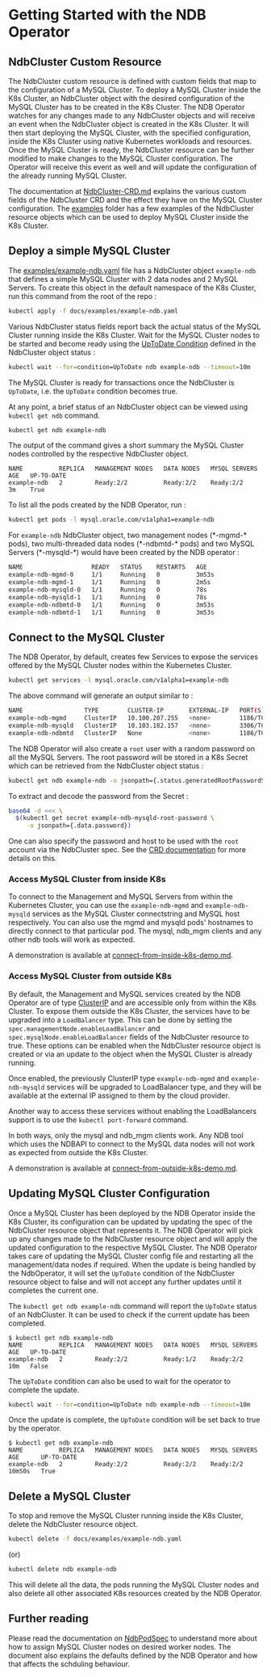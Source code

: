 # Getting Started with the NDB Operator

## NdbCluster Custom Resource

The NdbCluster custom resource is defined with custom fields that map to the configuration of a MySQL Cluster. To deploy a MySQL Cluster inside the K8s Cluster, an NdbCluster object with the desired configuration of the MySQL Cluster has to be created in the K8s Cluster. The NDB Operator watches for any changes made to any NdbCluster objects and will receive an event when the NdbCluster object is created in the K8s Cluster. It will then start deploying the MySQL Cluster, with the specified configuration, inside the K8s Cluster using native Kubernetes workloads and resources. Once the MySQL Cluster is ready, the NdbCluster resource can be further modified to make changes to the MySQL Cluster configuration. The Operator will receive this event as well and will update the configuration of the already running MySQL Cluster.

The documentation at [NdbCluster-CRD.md](NdbCluster-CRD.md) explains the various custom fields of the NdbCluster CRD and the effect they have on the MySQL Cluster configuration. The [examples](examples) folder has a few examples of the NdbCluster resource objects which can be used to deploy MySQL Cluster inside the K8s Cluster.

## Deploy a simple MySQL Cluster

The [examples/example-ndb.yaml](examples/example-ndb.yaml) file has a NdbCluster object `example-ndb` that defines a simple MySQL Cluster with 2 data nodes and 2 MySQL Servers. To create this object in the default namespace of the K8s Cluster, run this command from the root of the repo :

```sh
kubectl apply -f docs/examples/example-ndb.yaml
```

Various NdbCluster status fields report back the actual status of the MySQL Cluster running inside the K8s Cluster. Wait for the MySQL Cluster nodes to be started and become ready using the [UpToDate Condition](NdbCluster-CRD.md#ndbclusterconditiontypestring-alias) defined in the NdbCluster object status :
```sh
kubectl wait --for=condition=UpToDate ndb example-ndb --timeout=10m
```

The MySQL Cluster is ready for transactions once the NdbCluster is `UpToDate`, i.e. the `UpToDate` condition becomes true.

At any point, a brief status of an NdbCluster object can be viewed using `kubectl get ndb` command.
```sh
kubectl get ndb example-ndb
```
The output of the command gives a short summary the MySQL Cluster nodes controlled by the respective NdbCluster object.
```
NAME          REPLICA   MANAGEMENT NODES   DATA NODES   MYSQL SERVERS   AGE   UP-TO-DATE
example-ndb   2         Ready:2/2          Ready:2/2    Ready:2/2       3m    True
```
To list all the pods created by the NDB Operator, run :

```sh
kubectl get pods -l mysql.oracle.com/v1alpha1=example-ndb
```

For `example-ndb` NdbCluster object, two management nodes (\*-mgmd-\* pods), two multi-threaded data nodes (\*-ndbmtd-\* pods) and two MySQL Servers (\*-mysqld-\*) would have been created by the NDB operator :
```sh
NAME                   READY   STATUS    RESTARTS   AGE
example-ndb-mgmd-0     1/1     Running   0          3m53s
example-ndb-mgmd-1     1/1     Running   0          2m5s
example-ndb-mysqld-0   1/1     Running   0          78s
example-ndb-mysqld-1   1/1     Running   0          78s
example-ndb-ndbmtd-0   1/1     Running   0          3m53s
example-ndb-ndbmtd-1   1/1     Running   0          3m53s
```

## Connect to the MySQL Cluster

The NDB Operator, by default, creates few Services to expose the services offered by the MySQL Cluster nodes within the Kubernetes Cluster.

```sh
kubectl get services -l mysql.oracle.com/v1alpha1=example-ndb
```

The above command will generate an output similar to :

```sh
NAME                 TYPE        CLUSTER-IP       EXTERNAL-IP   PORT(S)    AGE
example-ndb-mgmd     ClusterIP   10.100.207.255   <none>        1186/TCP   5m
example-ndb-mysqld   ClusterIP   10.103.182.157   <none>        3306/TCP   5m
example-ndb-ndbmtd   ClusterIP   None             <none>        1186/TCP   5m
```

The NDB Operator will also create a `root` user with a random password on all the MySQL Servers. The root password will be stored in a K8s Secret which can be retrieved from the NdbCluster object status :

```sh
kubectl get ndb example-ndb -o jsonpath={.status.generatedRootPasswordSecretName}
```

To extract and decode the password from the Secret :
```sh
base64 -d <<< \
  $(kubectl get secret example-ndb-mysqld-root-password \
     -o jsonpath={.data.password})
```
One can also specify the password and host to be used with the `root` account via the NdbCluster spec. See the [CRD documentation](NdbCluster-CRD.md#ndbmysqldspec) for more details on this.

### Access MySQL Cluster from inside K8s

To connect to the Management and MySQL Servers from within the Kubernetes Cluster,  you can use the `example-ndb-mgmd` and `example-ndb-mysqld` services as the MySQL Cluster connectstring and MySQL host respectively. You can also use the mgmd and mysqld pods' hostnames to directly connect to that particular pod.
The mysql, ndb_mgm clients and any other ndb tools will work as expected.

A demonstration is available at [connect-from-inside-k8s-demo.md](connect-from-inside-k8s-demo.md).

### Access MySQL Cluster from outside K8s

By default, the Management and MySQL services created by the NDB Operator are of type [ClusterIP](https://kubernetes.io/docs/concepts/services-networking/service/#publishing-services-service-types) and are accessible only from within the K8s Cluster. To expose them outside the K8s Cluster, the services have to be upgraded into a `LoadBalancer` type. This can be done by setting the `spec.managementNode.enableLoadBalancer` and `spec.mysqlNode.enableLoadBalancer` fields of the NdbCluster resource to true. These options can be enabled when the NdbCluster resource object is created or via an update to the object when the MySQL Cluster is already running.

Once enabled, the previously ClusterIP type `example-ndb-mgmd` and `example-ndb-mysqld` services will be upgraded to LoadBalancer type, and they will be available at the external IP assigned to them by the cloud provider.

Another way to access these services without enabling the LoadBalancers support is to use the `kubectl port-forward` command.

In both ways, only the mysql and ndb_mgm clients work. Any NDB tool which uses the NDBAPI to connect to the MySQL data nodes will not work as expected from outside the K8s Cluster.

A demonstration is available at [connect-from-outside-k8s-demo.md](connect-from-outside-k8s-demo.md).

## Updating MySQL Cluster Configuration

Once a MySQL Cluster has been deployed by the NDB Operator inside the K8s Cluster, its configuration can be updated by updating the spec of the NdbCluster resource object that represents it. The NDB Operator will pick up any changes made to the NdbCluster resource object and will apply the updated configuration to the respective MySQL Cluster. The NDB Operator takes care of updating the MySQL Cluster config file and restarting all the management/data nodes if required. When the update is being handled by the NdbOperator, it will set the `UpToDate` condition of the NdbCluster resource object to false and will not accept any further updates until it completes the current one.

The `kubectl get ndb example-ndb` command will report the `UpToDate` status of an NdbCluster. It can be used to check if the current update has been completed.
```
$ kubectl get ndb example-ndb
NAME          REPLICA   MANAGEMENT NODES   DATA NODES   MYSQL SERVERS   AGE   UP-TO-DATE
example-ndb   2         Ready:2/2          Ready:1/2    Ready:2/2       10m   False
```

The `UpToDate` condition can also be used to wait for the operator to complete the update.
```sh
kubectl wait --for=condition=UpToDate ndb example-ndb --timeout=10m
```

Once the update is complete, the `UpToDate` condition will be set back to true by the operator.
```
$ kubectl get ndb example-ndb
NAME          REPLICA   MANAGEMENT NODES   DATA NODES   MYSQL SERVERS   AGE      UP-TO-DATE
example-ndb   2         Ready:2/2          Ready:2/2    Ready:2/2       10m50s   True
```

## Delete a MySQL Cluster
To stop and remove the MySQL Cluster running inside the K8s Cluster, delete the NdbCluster resource object.

```sh
kubectl delete -f docs/examples/example-ndb.yaml
```
(or)
```sh
kubectl delete ndb example-ndb
```
This will delete all the data, the pods running the MySQL Cluster nodes and also delete all other associated K8s resources created by the NDB Operator.

## Further reading

Please read the documentation on [NdbPodSpec](NdbPodSpec-doc.md) to understand more about how to assign MySQL Cluster nodes on desired worker nodes. The document also explains the defaults defined by the NDB Operator and how that affects the schduling behaviour.
